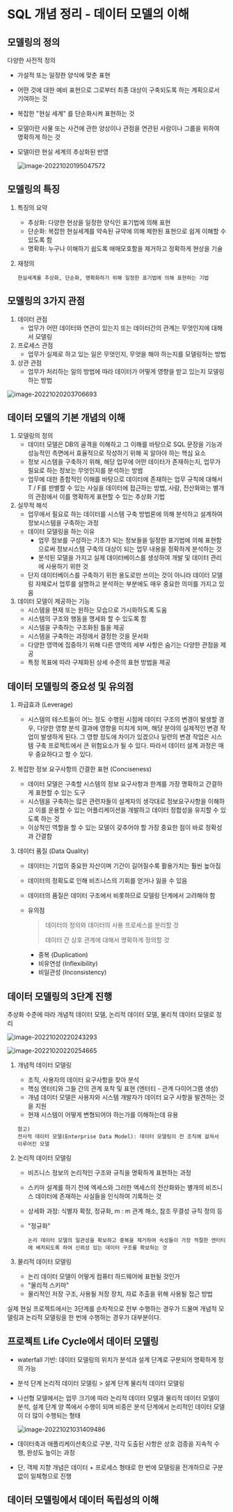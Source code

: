 # SQL 개념 정리 - 데이터 모델의 이해

## 모델링의 정의

다양한 사전적 정의

- 가설적 또는 일정한 양식에 맞춘 표현

- 어떤 것에 대한 예비 표현으로 그로부터 최종 대상이 구축되도록 하는 계획으로서 기여하는 것

- 복잡한 "현실 세계" 를 단순화시켜 표현하는 것

- 모델이란 사물 또는 사건에  관한 양상이나 관점을 연관된 사람이나 그룹을 위하여 명확하게 하는 것

- 모델이란 현실 세계의 추상화된 반영

  ![image-20221020195047572](./images/image-20221020195047572.png)

## 모델링의 특징

1. 특징의 요약

   - 추상화: 다양한 현상을 일정한 양식인 표기법에 의해 표현
   - 단순화: 복잡한 현실세계를 약속된 규약에 의해 제한된 표현으로 쉽게 이해할 수 있도록 함
   - 명확화: 누구나 이해하기 쉽도록 애매모호함을 제거하고 정확하게 현상을 기술

2. 재정의

   ```text
   현실세계를 추상화, 단순화, 명확화하기 위해 일정한 표기법에 의해 표현하는 기법
   ```

## 모델링의 3가지 관점

1. 데이터 관점
   - 업무가 어떤 데이터와 연관이 있는지 또는 데이터간의 관계는 무엇인지에 대해서 모델링
2. 프로세스 관점
   - 업무가 실제로 하고 있는 일은 무엇인지, 무엇을 해야 하는지를 모델링하는 방법
3. 상관 관점
   - 업무가 처리하는 일의 방법에 따라 데이터가 어떻게 영향을 받고 있는지 모델링하는 방법

![image-20221020203706693](./images/image-20221020203706693.png)

## 데이터 모델의 기본 개념의 이해

1. 모델링의 정의
   - 데이터 모델은 DB의 골격을 이해하고 그 이해를 바탕으로 SQL 문장을 기능과 성능적인 측면에서 효율적으로 작성하기 위해 꼭 알아야 하는 핵심 요소
   - 정보 시스템을 구축하기 위해, 해당 업무에 어떤 데이터가 존재하는지, 업무가 필요로 하는 정보는 무엇인지를 분석하는 방법
   - 업무에 대한 종합적인 이해를 바탕으로 데이터에 존재하는 업무 규칙에 대해서 T / F를 판별할 수 있는 사실을 데이터에 접근하는 방법, 사람, 전산화와는 별개의 관점에서 이를 명확하게 표현할 수 있는 추상화 기법
2. 실무적 해석
   - 업무에서 필요로 하는 데이터를 시스템 구축 방법론에 의해 분석하고 설계하여 정보시스템을 구축하는 과정
   - 데이터 모델링을 하는 이유
     - 업무 정보를 구성하는 기초가 되는 정보들을 일정한 표기법에 의해 표현함으로써 정보시스템 구축의 대상이 되는 업무 내용을 정확하게 분석하는 것
     - 분석된 모델을 가지고 실제 데이터베이스를 생성하여 개발 및 데이터 관리에 사용하기 위한 것
   - 단지 데이터베이스를 구축하기 위한 용도로만 쓰이는 것이 아니라 데이터 모델링 자체로서 업루를 설명하고 분석하는 부분에도 매우 중요한 의미를 가지고 있음
3. 데이터 모델이 제공하는 기능
   - 시스템을 현재 또는 원하는 모습으로 가시화하도록 도움
   - 시스템의 구조와 행동을 명세화 할 수 있도록 함
   - 시스템을 구축하는 구조화된 틀을 제공
   - 시스템을 구축하는 과정에서 결정한 것을 문서화
   - 다양한 영역에 집중하기 위해 다른 영역의 세부 사항은 숨기는 다양한 관점을 제공
   - 특정 목표에 따라 구체화된 상세 수준의 표현 방법을 제공

## 데이터 모델링의 중요성 및 유의점

1. 파급효과 (Leverage)

   - 시스템의 테스트들이 어느 정도 수행된 시점에 데이터 구조의 변경이 발생할 경우, 다양한 영향 분석 결과에 영향을 미치게 되며, 해당 분야의 실제적인 변경 작업이 발생하게 된다. 그 영향 정도에 차이가 있겠으나 일련의 변경 작업은 시스템 구축 프로젝트에서 큰 위험요소가 될 수 있다. 따라서 데이터 설계 과정은 매우 중요하다고 할 수 있다.

2. 복잡한 정보 요구사항의 간결한 표현 (Conciseness)

   - 데이터 모델은 구축할 시스템의 정보 요구사항과 한계를 가장 명확하고 간결하게 표현할 수 있는 도구
   - 시스템을 구축하는 많은 관련자들이 설계자의 생각대로 정보요구사항을 이해하고 이를 운용할 수 있는 어플리케이션을 개발하고 데이터 정합성을 유지할 수 있도록 하는 것
   - 이상적인 역할을 할 수 있는 모델이 갖추어야 할 가장 중요한 점이 바로 정확성과 간결함

3. 데이터 품질 (Data Quality)

   - 데이터는 기업의 중요한 자산이며 기간이 길어질수록 활용가치는 훨씬 높아짐

   - 데이터의 정확도로 인해 비즈니스의 기회를 얻거나 잃을 수 있음

   - 데이터의 품질은 데이터 구조에서 비롯하므로 모델링 단계에서 고려해야 함

   - 유의점

     > 데이터의 정의와 데이터의 사용  프로세스를 분리할 것
     >
     > 데이터 간 상호 관계에 대해서 명확하게 정의할 것

     - 중복 (Duplication)
     - 비유연성 (Inflexibility)
     - 비일관성 (Inconsistency)

## 데이터 모델링의 3단계 진행

추상화 수준에 따라 개념적 데이터 모델, 논리적 데이터 모델, 물리적 데이터 모델로 정리

![image-20221020220243293](./images/image-20221020220243293.png)

![image-20221020220254665](./images/image-20221020220254665.png)

1. 개념적 데이터 모델링

   - 조직, 사용자의 데이터 요구사항을 찾아 분석
   - 핵심 엔터티와 그들 간의 관계 포착 및 표현 (엔터티 - 관계 다이어그램 생성)
   - 개념 데이터 모델은 사용자와 시스템 개발자가 데이터 요구 사항을 발견하는 것을 지원
   - 현재 시스템이 어떻게 변형되어야 하는가를 이해하는데 유용

   ```text
   참고)
   전사적 데이터 모델(Enterprise Data Model): 데이터 모델링이 전 조직에 걸쳐서 이루어진 모델
   ```

2. 논리적 데이터 모델링

   - 비즈니스 정보의 논리적인 구조와 규칙을 명확하게 표현하는 과정

   - 스키마 설계를 하기 전에 엑세스와 그러한 엑세스의 전산화와는 별개의 비즈니스 데이터에 존재하는 사실들을 인식하여 기록하는 것

   - 상세화 과정: 식별자 확정, 정규화, m : m 관계 해소, 참조 무결성 규칙 정의 등

   - "정규화"

     ```text
     논리 데이터 모델의 일관성을 확보하고 중복을 제거하여 속성들이 가장 적절한 엔터티에 배치되도록 하여 신뢰성 있는 데이터 구조를 확보하는 것
     ```

3. 물리적 데이터 모델링

   - 논리 데이터 모델이 어떻게 컴퓨터 하드웨어에 표현될 것인가
   - "물리적 스키마"
   - 물리적인 저장 구조, 사용될 저장 장치, 자료 추출을 위해 사용될 접근 방법

실제 현실 프로젝트에서는 3단계를 순차적으로 전부 수행하는 경우가 드물며 개념적 모델링과 논리적 모델링을 한 번에 수행하는 경우가 대부분이다.

## 프로젝트 Life Cycle에서 데이터 모델링

- waterfall 기반: 데이터 모델링의 위치가 분석과 설계 단계로 구분되어 명확하게 정의 가능

- 분석 단계 논리적 데이터 모델링 > 설계 단계 물리적 데이터 모델링

- 나선형 모델에서는 업무 크기에 따라 논리적 데이터 모델과 물리적 데이터 모델이 분석, 설계 단계 양 쪽에서 수행이 되며 비중은 분석 단계에서 논리적인 데이터 모델이 더 많이 수행되는 형태

  ![image-20221021031409486](./images/image-20221021031409486.png)

- 데이터축과 애플리케이션축으로 구분, 각각 도출된 사항은 상호 검증을 지속적 수행, 완성도 높이는 과정
- 단, 객체 지향 개념은 데이터 + 프로세스 형태로 한 번에 모델링을 전개하므로 구분 없이 일체형으로 진행

## 데이터 모델링에서 데이터 독립성의 이해
